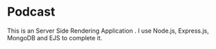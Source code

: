 # Podcast
This is an Server Side Rendering Application . I use Node.js, Express.js, MongoDB and EJS to complete it.
